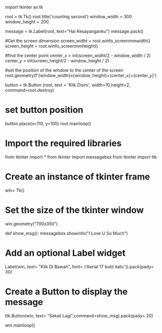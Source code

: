 import tkinter as tk

root = tk.Tk()
root.title('counting second')
window_width = 300
window_height = 200

message = tk.Label(root, text="Hai Kesayanganku")
message.pack()


#Get the screen dimension
screen_widht = root.winfo_screenmmwidth()
screen_height = root.winfo_screenmmheight()

#find the center point
center_x = int(screen_widht/2 - window_width / 2)
center_y = int(screen_height/2 - window_height / 2)

#set the position of the window to the center of the screen
root.geometry(f'{window_width}x{window_height}+{center_x}+{center_y}')

button = tk.Button (root, text = 'Klik Disini', width=10,height=2, command=root.destroy) 

# set button position
button.place(x=110, y=100)
root.mainloop() 

# Import the required libraries
from tkinter import *
from tkinter import messagebox
from tkinter import ttk

# Create an instance of tkinter frame
win= Tk()
# Set the size of the tkinter window
win.geometry("700x350")


def show_msg():
 messagebox.showinfo("I Love U So Much") 
 
# Add an optional Label widget
Label(win, text= "Klik Di Bawah", font= ('Aerial 17 bold italic')).pack(pady= 30)
# Create a Button to display the message
ttk.Button(win, text= "Sekali Lagi",command=show_msg).pack(pady= 20)

win.mainloop() 
